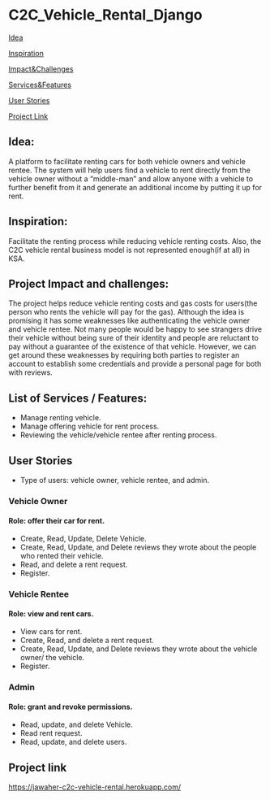 # C2C_Vehicle_Rental_Django

[Idea](https://github.com/jawaher-alqotym/C2C_Vehicle_Rental_Django/blob/main/README.md#idea "Idea")

[Inspiration](https://github.com/jawaher-alqotym/C2C_Vehicle_Rental_Django/blob/main/README.md#inspiration "Inspiration")

[Impact&Challenges](https://github.com/jawaher-alqotym/C2C_Vehicle_Rental_Django/blob/main/README.md#project-impact-and-challenges "Impact&Challenges")

[Services&Features](https://github.com/jawaher-alqotym/C2C_Vehicle_Rental_Django/blob/main/README.md#list-of-services--features "Services&Features")

[User Stories](https://github.com/jawaher-alqotym/C2C_Vehicle_Rental_Django/blob/main/README.md#user-stories "User Stories")

[Project Link](https://github.com/jawaher-alqotym/C2C_Vehicle_Rental_Django/edit/main/README.md#project-link "project link")

## Idea:
A platform to facilitate renting cars for both vehicle owners and vehicle rentee. The system will help users find a vehicle to rent directly from the vehicle owner without a “middle-man” and allow anyone with a vehicle to further benefit from it and generate an additional income by putting it up for rent.

## Inspiration:
Facilitate the renting process while reducing vehicle renting costs. Also, the C2C vehicle rental business model is not represented enough(if at all) in KSA.

## Project Impact and challenges:
The project helps reduce vehicle renting costs and gas costs for users(the person who rents the vehicle will pay for the gas). Although the idea is promising it has some weaknesses like authenticating the vehicle owner and vehicle rentee. Not many people would be happy to see strangers drive their vehicle without being sure of their identity and people are reluctant to pay without a guarantee of the existence of that vehicle. However, we can get around these weaknesses by requiring both parties to register an account to establish some credentials and provide a personal page for both with reviews.

## List of Services / Features:
- Manage renting vehicle.
- Manage offering vehicle for rent process.
- Reviewing the vehicle/vehicle rentee after renting process.


## User Stories
- Type of users: vehicle owner, vehicle rentee, and admin.

### Vehicle Owner
#### Role: offer their car for rent.
- Create, Read, Update, Delete Vehicle.
- Create, Read, Update, and Delete reviews they wrote about the people who rented their vehicle.
- Read, and delete a rent request.
- Register.


### Vehicle Rentee
#### Role: view and rent cars.
- View cars for rent.
- Create, Read, and delete a rent request.
- Create, Read, Update, and Delete reviews they wrote about the vehicle owner/ the vehicle.
- Register.

### Admin
#### Role: grant and revoke permissions.
- Read, update, and delete Vehicle. 
- Read rent request.
- Read, update, and delete users.

## Project link
https://jawaher-c2c-vehicle-rental.herokuapp.com/ 
